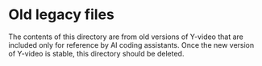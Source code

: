 # Old legacy files

The contents of this directory are from old versions of Y-video that are
included only for reference by AI coding assistants. Once the new version of
Y-video is stable, this directory should be deleted.
